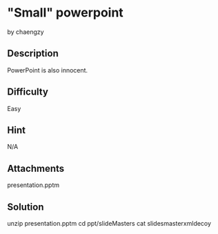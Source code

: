 # "Small" powerpoint
by chaengzy

## Description
PowerPoint is also innocent.

## Difficulty
Easy

## Hint
N/A

## Attachments
presentation.pptm

## Solution
unzip presentation.pptm
cd ppt/slideMasters
cat slidesmasterxmldecoy 

